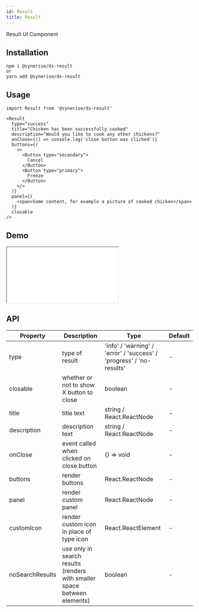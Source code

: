 ```yaml
---
id: Result
title: Result
---
```


Result UI Component

## Installation

```
npm i @synerise/ds-result
or
yarn add @synerise/ds-result
```

## Usage

```
import Result from '@synerise/ds-result'

<Result
  type="success"
  title="Chicken has been successfully cooked"
  description="Would you like to cook any other chickens?"
  onClose={() => console.log('close button was clicked')}
  buttons={(
    <>
      <Button type="secondary">
        Cancel
      </Button>
      <Button type="primary">
        Freeze
      </Button>
    </>
  )}
  panel={(
    <span>Some content, for example a picture of cooked chicken</span>
  )}
  closable
/>

```

## Demo

<iframe src="/storybook-static/iframe.html?id=components-result--default"></iframe>

## API

| Property        | Description                                                              | Type                                                                 | Default |
| --------------- | ------------------------------------------------------------------------ | -------------------------------------------------------------------- | ------- |
| type            | type of result                                                           | 'info' / 'warning' / 'error' / 'success' / 'progress' / 'no-results' | -       |
| closable        | whether or not to show X button to close                                 | boolean                                                              | -       |
| title           | title text                                                               | string / React.ReactNode                                             | -       |
| description     | description text                                                         | string / React.ReactNode                                             | -       |
| onClose         | event called when clicked on close button                                | () => void                                                           | -       |
| buttons         | render buttons                                                           | React.ReactNode                                                      | -       |
| panel           | render custom panel                                                      | React.ReactNode                                                      | -       |
| customIcon      | render custom icon in place of type icon                                 | React.ReactElement                                                   | -       |
| noSearchResults | use only in search results (renders with smaller space between elements) | boolean                                                              | -       |
